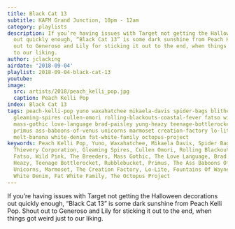 ```yaml
---
title: Black Cat 13
subtitle: KAFM Grand Junction, 10pm - 12am
category: playlists
description: If you’re having issues with Target not getting the Halloween decorations
  out quickly enough, “Black Cat 13” is some dark sunshine from Peach Kelli Pop. Shout
  out to Generoso and Lily for sticking it out to the end, when things got weird just
  to our liking.
author: jclacking
airdate: '2018-09-04'
playlist: 2018-09-04-black-cat-13
youtube: 
image:
  src: artists/2018/peach_kelli_pop.jpg
  caption: Peach Kelli Pop
index: Black Cat 13
tags: peach-kelli-pop yuno waxahatchee mikaela-davis spider-bags blithe thievery-corporation
  gleaming-spires cullen-omori rolling-blackouts-coastal-fever fatso wild-pink breeders
  mass-gothic love-language brad-paisley yung-heazy teenage-bottlerocket rubblebucket
  primus ass-baboons-of-venus unicorns marmoset creation-factory lo-lite fountains-of-wayne
  melt-banana white-denim fat-white-family octopus-project
keywords: Peach Kelli Pop, Yuno, Waxahatchee, Mikaela Davis, Spider Bags, Blithe,
  Thievery Corporation, Gleaming Spires, Cullen Omori, Rolling Blackouts Coastal Fever,
  Fatso, Wild Pink, The Breeders, Mass Gothic, The Love Language, Brad Paisley, Yung
  Heazy, Teenage Bottlerocket, Rubblebucket, Primus, The Ass Baboons Of Venus, The
  Unicorns, Marmoset, The Creation Factory, Lo-Lite, Fountains Of Wayne, Melt-Banana,
  White Denim, Fat White Family, The Octopus Project
---
```

If you’re having issues with Target not getting the Halloween decorations out quickly enough, “Black Cat 13” is some dark sunshine from Peach Kelli Pop. Shout out to Generoso and Lily for sticking it out to the end, when things got weird just to our liking.
